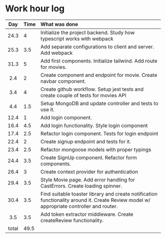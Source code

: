 # Work hour log

| Day | Time | What was done |
|:---:|:-----|:-------------|
|24.3 | 4    | Initialize the project backend. Study how typescript works with webpack
|25.3| 3.5 |  Add separate configurations to client and server. Add webpack
|31.3 | 5 | Add first components. Initialize tailwind. Add route for movies.
|2.4| 2 | Create component and endpoint for movie. Create navbar component.
|3.4|4| Create github workflow. Setup jest tests and create couple of tests for movies API
|4.4|1.5| Setup MongoDB and update controller and tests to use it.
|12.4|1| Add login component.
|16.4|4.5| Add login functionality. Style login component
|17.4|2.5| Refactor login component. Tests for login endpoint
|22.4|2|Create signup endpoint and tests for it.
|23.4|2.5| Refactor mongoose models with proper typings
|24.4|3.5| Create SignUp component. Refactor form components.
|26.4|3|Create context provider for authentication
|29.4|3.5|Style Movie page. Add error handling for CastErrors. Create loading spinner.
|30.4|3.5|Find suitable toaster library and create notification functionality around it. Create Review model w/ appropriate controller and router.
|3.5|3.5|Add token extractor middleware. Create createReview functionality.
| total | 49.5 | |